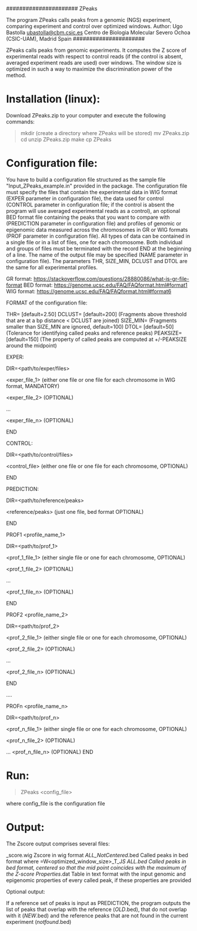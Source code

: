 ###################### ZPeaks

The program ZPeaks calls peaks from a genomic (NGS) experiment, comparing experiment and control over optimized windows.
Author: Ugo Bastolla <ubastolla@cbm.csic.es>
Centro de Biologia Molecular Severo Ochoa (CSIC-UAM), Madrid Spain
######################

ZPeaks calls peaks from genomic experiments. It computes the Z score of experimental reads with respect to control reads (if the control is absent, averaged experiment reads are used) over windows.
The window size is optimized in such a way to maximize the discrimination power of the method.

Installation (linux):
====================

Download ZPeaks.zip to your computer and execute the following commands:

>mkdir <dir-name> (create a directory where ZPeaks will be stored)
>mv ZPeaks.zip <dir-name>
>cd <dir-name>
>unzip ZPeaks.zip
>make
>cp ZPeaks <your-path-directory>

Configuration file:
==================

You have to build a configuration file structured as the sample file "Input_ZPeaks_example.in" provided in the package.
The configuration file must specify the files that contain the experimental data in WIG format (EXPER parameter in configuration file), the data used for control (CONTROL parameter in configuration file; if the control is absent the program will use averaged experimental reads as a control), an optional BED format file containing the peaks that you want to compare with (PREDICTION parameter in configuration file) and profiles of genomic or epigenomic data measured across the chromosomes in GR or WIG formats (PROF parameter in configuration file).
All types of data can be contained in a single file or in a list of files, one for each chromosome. Both individual and groups of files must be terminated with the record END at the beginning of a line.
The name of the output file may be specified (NAME parameter in configuration file).
The parameters THR, SIZE_MIN, DCLUST and DTOL are the same for all experimental profiles.

GR format:      https://stackoverflow.com/questions/28880086/what-is-gr-file-format
BED format:     https://genome.ucsc.edu/FAQ/FAQformat.html#format1
WIG format:     https://genome.ucsc.edu/FAQ/FAQformat.html#format6

FORMAT of the configuration file:

THR=<Threshold for positives> [default=2.50]
DCLUST=<Distance threshold for joining fragments> [default=200] (Fragments above threshold that are at a bp distance < DCLUST are joined)
SIZE_MIN=<Minimum size for calling a peak> (Fragments smaller than SIZE_MIN are ignored, default=100)
DTOL=<Tolerance for comparison> [default=50] (Tolerance for identifying called peaks and reference peaks)
PEAKSIZE=<Peak size in bp> [default=150] (The property of called peaks are computed at +/-PEAKSIZE around the midpoint)

EXPER:

DIR=<path/to/exper/files>

<exper_file_1> (either one file or one file for each chromosome in WIG format, MANDATORY)

<exper_file_2> (OPTIONAL)

... 

<exper_file_n> (OPTIONAL)

END

CONTROL:

DIR=<path/to/control/files>

<control_file> (either one file or one file for each chromosome, OPTIONAL)

END

PREDICTION:

DIR=<path/to/reference/peaks>

<reference/peaks> (just one file, bed format OPTIONAL)

END

PROF1 <profile_name_1>

DIR=<path/to/prof_1>

<prof_1_file_1> (either single file or one for each chromosome, OPTIONAL)

<prof_1_file_2> (OPTIONAL)

... 

<prof_1_file_n> (OPTIONAL)

END

PROF2 <profile_name_2>

DIR=<path/to/prof_2>

<prof_2_file_1> (either single file or one for each chromosome, OPTIONAL)

<prof_2_file_2> (OPTIONAL)

... 

<prof_2_file_n> (OPTIONAL)

END

....

PROFn <profile_name_n>

DIR=<path/to/prof_n>

<prof_n_file_1> (either single file or one for each chromosome, OPTIONAL)

<prof_n_file_2> (OPTIONAL)

... 
<prof_n_file_n> (OPTIONAL)
END

Run:
===

>ZPeaks <config_file>

where config_file is the configuration file

Output:
======

The Zscore output comprises several files:

<name>_score.wig                            Zscore in wig format
<name>_ALL_NotCentered_<Parameters>.bed     Called peaks in bed format where <Parameters>=W<optimized_window_size>_T<THR>_J<DCLUST>_S<SIZEMIN>
<name>_ALL_<Parameters>.bed                 Called peaks in bed format, centered so that the mid point coincides with the maximum of the Z-score
Properties_<name>.dat                       Table in text format with the input genomic and epigenomic properties of every called peak, if these properties are provided

Optional output: 

If a reference set of peaks is input as PREDICTION, the program outputs the list of peaks that overlap with the reference (<name>_OLD_<Parameters>.bed),
that do not overlap with it (<name>_NEW_<Parameters>.bed) and the reference peaks that are not found in the current experiment (<name>_notfound_<Parameters>.bed)

